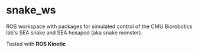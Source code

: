 # snake_ws
ROS workspace with packages for simulated control of the CMU Biorobotics lab's SEA snake and SEA hexapod (aka snake monster). 

Tested with __ROS Kinetic__
